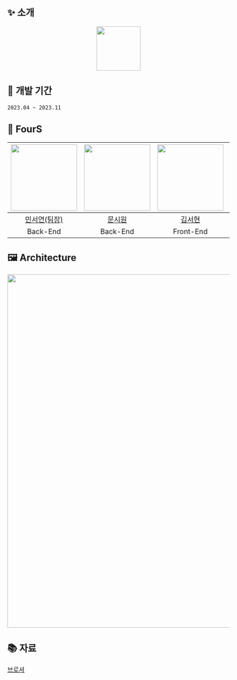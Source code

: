 ## ✨ 소개
<p align="center"><img src="https://github.com/user-attachments/assets/773b427f-479d-4407-85d0-9e38168d8771" height="100"/></p>



## 📅 개발 기간
`2023.04 ~ 2023.11`

## 🤝 FourS

|<img width=150 src="https://avatars.githubusercontent.com/u/126096318?v=4" />|<img width=150 src="https://avatars.githubusercontent.com/u/105481797?v=4" />|<img width=150 src="https://avatars.githubusercontent.com/u/118911251?v=4" />|<img width=150 src="https://avatars.githubusercontent.com/u/118905840?v=4" />|
|:----:|:----:|:----:|:----:|
| [민서연(팀장)](https://github.com/gitseoyeon) | [문시원](https://github.com/muncool39) | [김서현](https://github.com/khoikangim) | [박세연](https://github.com/seye0n) |
| Back-End | Back-End | Front-End | Front-End |



## 🖼 Architecture
<p align="center"><img src="https://github.com/user-attachments/assets/637b3d3e-c751-4af9-bef0-d71583c3b22c" width="800"/></p>


## 📚 자료
[브로셔](https://github.com/team-FourS/.github/wiki/%5BDocs%5D-%EB%B8%8C%EB%A1%9C%EC%85%94)
